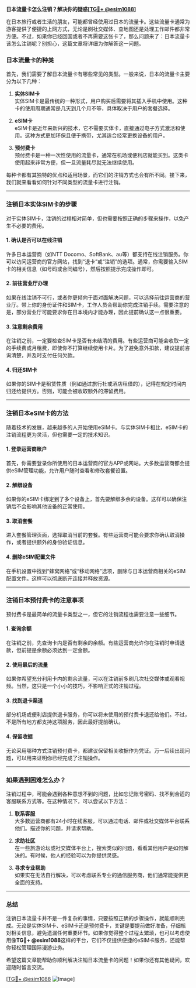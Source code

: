 **日本流量卡怎么注销？解决你的疑惑[[TG💪+ @esim1088](https://t.me/s/esim1088)]**

在日本旅行或者生活的朋友，可能都曾经使用过日本的流量卡。这些流量卡通常为游客提供了便捷的上网方式，无论是刷社交媒体、查地图还是处理工作邮件都非常方便。不过，如果你已经回国或者不再需要这张卡了，那么问题来了：日本流量卡该怎么注销呢？别担心，这篇文章将详细为你解答这一问题。

### 日本流量卡的种类

首先，我们需要了解日本流量卡有哪些常见的类型。一般来说，日本的流量卡主要分为以下几种：

1. **实体SIM卡**  
   实体SIM卡是最传统的一种形式，用户购买后需要将其插入手机中使用。这种卡的使用周期通常是几天到几个月不等，具体取决于用户的套餐选择。

2. **eSIM卡**  
   eSIM卡是近年来新兴的技术，它不需要实体卡，直接通过电子方式激活和使用。这种方式更加环保且便于携带，尤其适合经常更换设备的用户。

3. **预付费卡**  
   预付费卡是一种一次性使用的流量卡，通常在机场或便利店就能买到。这类卡使用起来非常方便，但一旦流量耗尽就无法继续使用。

每种卡都有其独特的优点和适用场景，而它们的注销方式也会有所不同。接下来，我们就来看看如何针对不同类型的流量卡进行注销。

---

### 注销日本实体SIM卡的步骤

对于实体SIM卡，注销的过程相对简单，但也需要按照正确的步骤来操作，以免产生不必要的费用。

#### 1. 确认是否可以在线注销
许多日本运营商（如NTT Docomo、SoftBank、au等）都支持在线注销服务。你可以访问运营商的官方网站，找到“退卡”或“注销”的选项。通常，你需要输入SIM卡的相关信息（如号码或合同编号），然后按照提示完成操作即可。

#### 2. 前往营业厅办理
如果在线注销不可行，或者你更倾向于面对面解决问题，可以选择前往运营商的营业厅。带上你的身份证件和SIM卡，工作人员会帮助你完成注销手续。需要注意的是，部分营业厅可能要求你在日本境内才能办理，因此提前确认这一点很重要。

#### 3. 注意剩余费用
在注销之前，一定要检查SIM卡是否有未结清的费用。有些运营商可能会收取一定的手续费或月租费，即使你不打算继续使用卡片。为了避免意外扣款，建议提前咨询清楚，并及时支付任何欠款。

#### 4. 归还SIM卡
如果你的SIM卡是租赁性质（例如通过旅行社或酒店租借的），记得在规定时间内归还给提供方。否则，可能会被收取额外的滞留费用。

---

### 注销日本eSIM卡的方法

随着技术的发展，越来越多的人开始使用eSIM卡。与实体SIM卡相比，eSIM卡的注销流程更为灵活，但也需要一定的技术知识。

#### 1. 登录运营商账户
首先，你需要登录你所使用的日本运营商的官方APP或网站。大多数运营商都会提供eSIM管理功能，允许用户随时查看和修改套餐设置。

#### 2. 解绑设备
如果你的eSIM卡绑定到了多个设备上，首先要解绑多余的设备。这样可以确保注销后不会影响其他设备的正常使用。

#### 3. 取消套餐
进入套餐管理页面，选择取消当前的套餐。有些运营商可能会要求你确认取消操作，或者提供额外的身份验证信息。

#### 4. 删除eSIM配置文件
在手机设置中找到“蜂窝网络”或“移动网络”选项，删除与日本运营商相关的eSIM配置文件。这样可以彻底断开连接并释放资源。

---

### 注销日本预付费卡的注意事项

预付费卡是最简单的流量卡类型之一，但它的注销流程也需要注意一些细节。

#### 1. 查询余额
在注销之前，先查询卡内是否有剩余的余额。有些运营商允许你在注销时申请退款，但前提是余额必须达到一定金额。

#### 2. 使用最后的流量
如果你希望充分利用卡内的剩余流量，可以在注销前多刷几次社交媒体或观看视频。当然，这只是一个小小的技巧，不影响正式的注销过程。

#### 3. 找到退卡渠道
部分机场或便利店提供退卡服务，你可以将未使用的预付费卡退还给他们。不过，不是所有地方都支持这项服务，因此最好提前确认。

#### 4. 保留收据
无论采用哪种方式注销预付费卡，都建议保留相关收据作为凭证。万一后续出现问题，可以用来证明你已经完成了注销操作。

---

### 如果遇到困难怎么办？

注销过程中，可能会遇到各种意想不到的问题，比如忘记账号密码、找不到合适的客服联系方式等。在这种情况下，可以尝试以下方法：

1. **联系客服**  
   大多数运营商都有24小时在线客服，可以通过电话、邮件或社交媒体平台联系他们。描述你的问题，并请求帮助。

2. **求助社区**  
   在一些旅游论坛或社交媒体平台上，搜索类似的问题，看看其他用户是如何解决的。有时候，他人的经验可以为你提供灵感。

3. **寻求专业帮助**  
   如果实在无法自行解决，可以考虑联系专业的通信服务商，他们通常能提供更全面的支持。

---

### 总结

注销日本流量卡并不是一件复杂的事情，只要按照正确的步骤操作，就能顺利完成。无论是实体SIM卡、eSIM卡还是预付费卡，关键是要提前做好准备，仔细核对相关信息，避免遗漏任何重要环节。如果你觉得整个过程太繁琐，也可以考虑使用像**TG💪+ @esim1088**这样的平台，它们不仅提供便捷的eSIM卡服务，还能帮你轻松管理国际漫游业务。

希望这篇文章能帮助你顺利解决注销日本流量卡的问题！如果你还有其他疑问，欢迎随时留言交流。

[[TG💪+ @esim1088](https://t.me/s/esim1088) ![Image](https://i.postimg.cc/4NQfJmqS/Snipaste-2025-05-13-00-14-12.png)]